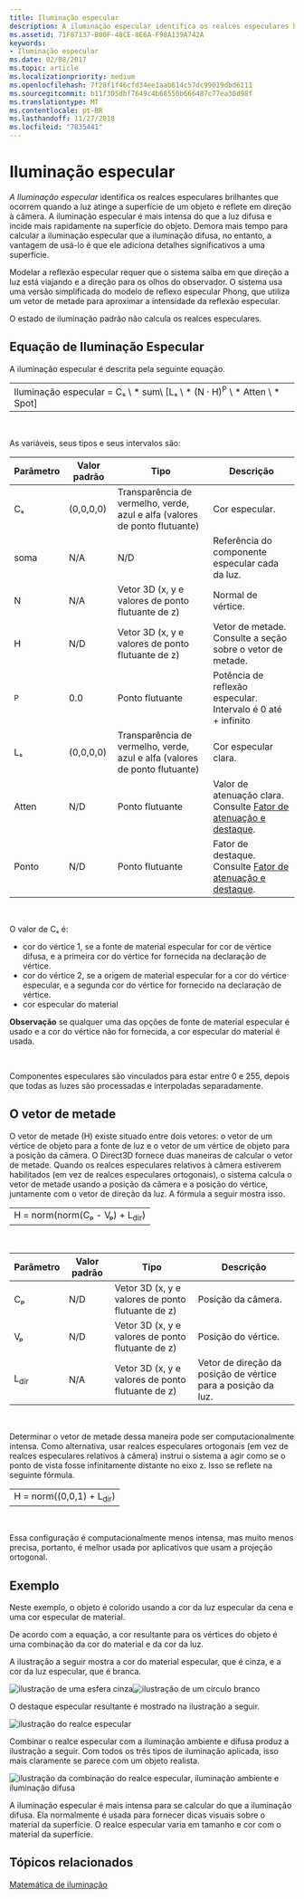 ```yaml
---
title: Iluminação especular
description: A iluminação especular identifica os realces especulares brilhantes que ocorrem quando a luz atinge uma superfície de objeto e reflete volta em direção da câmera.
ms.assetid: 71F87137-B00F-48CE-8E6A-F98A139A742A
keywords:
- Iluminação especular
ms.date: 02/08/2017
ms.topic: article
ms.localizationpriority: medium
ms.openlocfilehash: 7f28f1f46cfd34ee1aab614c57dc99019dbd6111
ms.sourcegitcommit: b11f305dbf7649c4b68550b666487c77ea30d98f
ms.translationtype: MT
ms.contentlocale: pt-BR
ms.lasthandoff: 11/27/2018
ms.locfileid: "7835441"
---
```

# <a name="specular-lighting"></a>Iluminação especular


*A Iluminação especular* identifica os realces especulares brilhantes que ocorrem quando a luz atinge a superfície de um objeto e reflete em direção à câmera. A iluminação especular é mais intensa do que a luz difusa e incide mais rapidamente na superfície do objeto. Demora mais tempo para calcular a iluminação especular que a iluminação difusa, no entanto, a vantagem de usá-lo é que ele adiciona detalhes significativos a uma superfície.

Modelar a reflexão especular requer que o sistema saiba em que direção a luz está viajando e a direção para os olhos do observador. O sistema usa uma versão simplificada do modelo de reflexo especular Phong, que utiliza um vetor de metade para aproximar a intensidade da reflexão especular.

O estado de iluminação padrão não calcula os realces especulares.

## <a name="span-idspecularlightingequationspanspan-idspecularlightingequationspanspan-idspecularlightingequationspanspecular-lighting-equation"></a><span id="Specular_Lighting_Equation"></span><span id="specular_lighting_equation"></span><span id="SPECULAR_LIGHTING_EQUATION"></span>Equação de Iluminação Especular


A iluminação especular é descrita pela seguinte equação.

|                                                                             |
|-----------------------------------------------------------------------------|
| Iluminação especular = Cₛ \ * sum\ [Lₛ \ * (N · H)<sup>P</sup> \ * Atten \ * Spot\] |

 

As variáveis, seus tipos e seus intervalos são:

| Parâmetro    | Valor padrão | Tipo                                                             | Descrição                                                                                            |
|--------------|---------------|------------------------------------------------------------------|--------------------------------------------------------------------------------------------------------|
| Cₛ           | (0,0,0,0)     | Transparência de vermelho, verde, azul e alfa (valores de ponto flutuante) | Cor especular.                                                                                        |
| soma          | N/A           | N/D                                                              | Referência do componente especular cada da luz.                                                          |
| N            | N/A           | Vetor 3D (x, y e valores de ponto flutuante de z)                    | Normal de vértice.                                                                                         |
| H            | N/D           | Vetor 3D (x, y e valores de ponto flutuante de z)                    | Vetor de metade. Consulte a seção sobre o vetor de metade.                                                |
| <sup>P</sup> | 0.0           | Ponto flutuante                                                   | Potência de reflexão especular. Intervalo é 0 até + infinito                                                     |
| Lₛ           | (0,0,0,0)     | Transparência de vermelho, verde, azul e alfa (valores de ponto flutuante) | Cor especular clara.                                                                                  |
| Atten        | N/D           | Ponto flutuante                                                   | Valor de atenuação clara. Consulte [Fator de atenuação e destaque](attenuation-and-spotlight-factor.md). |
| Ponto         | N/D           | Ponto flutuante                                                   | Fator de destaque. Consulte [Fator de atenuação e destaque](attenuation-and-spotlight-factor.md).        |

 

O valor de Cₛ é:

-   cor do vértice 1, se a fonte de material especular for cor de vértice difusa, e a primeira cor do vértice for fornecida na declaração de vértice.
-   cor do vértice 2, se a origem de material especular for a cor do vértice especular, e a segunda cor do vértice for fornecido na declaração de vértice.
-   cor especular do material

**Observação**  se qualquer uma das opções de fonte de material especular é usado e a cor do vértice não for fornecida, a cor especular do material é usada.

 

Componentes especulares são vinculados para estar entre 0 e 255, depois que todas as luzes são processadas e interpoladas separadamente.

## <a name="span-idthehalfwayvectorspanspan-idthehalfwayvectorspanspan-idthehalfwayvectorspanthe-halfway-vector"></a><span id="The_Halfway_Vector"></span><span id="the_halfway_vector"></span><span id="THE_HALFWAY_VECTOR"></span>O vetor de metade


O vetor de metade (H) existe situado entre dois vetores: o vetor de um vértice de objeto para a fonte de luz e o vetor de um vértice de objeto para a posição da câmera. O Direct3D fornece duas maneiras de calcular o vetor de metade. Quando os realces especulares relativos à câmera estiverem habilitados (em vez de realces especulares ortogonais), o sistema calcula o vetor de metade usando a posição da câmera e a posição do vértice, juntamente com o vetor de direção da luz. A fórmula a seguir mostra isso.

|                                           |
|-------------------------------------------|
| H = norm(norm(Cₚ - Vₚ) + L<sub>dir</sub>) |

 

| Parâmetro       | Valor padrão | Tipo                                          | Descrição                                                  |
|-----------------|---------------|-----------------------------------------------|--------------------------------------------------------------|
| Cₚ              | N/D           | Vetor 3D (x, y e valores de ponto flutuante de z) | Posição da câmera.                                             |
| Vₚ              | N/D           | Vetor 3D (x, y e valores de ponto flutuante de z) | Posição do vértice.                                             |
| L<sub>dir</sub> | N/A           | Vetor 3D (x, y e valores de ponto flutuante de z) | Vetor de direção da posição de vértice para a posição da luz. |

 

Determinar o vetor de metade dessa maneira pode ser computacionalmente intensa. Como alternativa, usar realces especulares ortogonais (em vez de realces especulares relativos à câmera) instrui o sistema a agir como se o ponto de vista fosse infinitamente distante no eixo z. Isso se reflete na seguinte fórmula.

|                                     |
|-------------------------------------|
| H = norm((0,0,1) + L<sub>dir</sub>) |

 

Essa configuração é computacionalmente menos intensa, mas muito menos precisa, portanto, é melhor usada por aplicativos que usam a projeção ortogonal.

## <a name="span-idexamplespanspan-idexamplespanspan-idexamplespanexample"></a><span id="Example"></span><span id="example"></span><span id="EXAMPLE"></span>Exemplo


Neste exemplo, o objeto é colorido usando a cor da luz especular da cena e uma cor especular de material.

De acordo com a equação, a cor resultante para os vértices do objeto é uma combinação da cor do material e da cor da luz.

A ilustração a seguir mostra a cor do material especular, que é cinza, e a cor da luz especular, que é branca.

![ilustração de uma esfera cinza](images/amb1.jpg)![ilustração de um círculo branco](images/lightwhite.jpg)

O destaque especular resultante é mostrado na ilustração a seguir.

![ilustração do realce especular](images/lights.jpg)

Combinar o realce especular com a iluminação ambiente e difusa produz a ilustração a seguir. Com todos os três tipos de iluminação aplicada, isso mais claramente se parece com um objeto realista.

![ilustração da combinação do realce especular, iluminação ambiente e iluminação difusa](images/lightads.jpg)

A iluminação especular é mais intensa para se calcular do que a iluminação difusa. Ela normalmente é usada para fornecer dicas visuais sobre o material da superfície. O realce especular varia em tamanho e cor com o material da superfície.

## <a name="span-idrelated-topicsspanrelated-topics"></a><span id="related-topics"></span>Tópicos relacionados


[Matemática de iluminação](mathematics-of-lighting.md)

 

 




